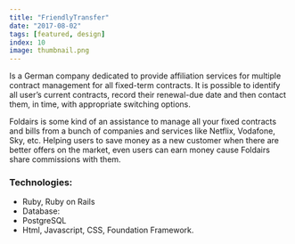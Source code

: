 ```yaml
---
title: "FriendlyTransfer"
date: "2017-08-02"
tags: [featured, design]
index: 10
image: thumbnail.png
---
```


Is a German company dedicated to provide affiliation services for multiple contract management for all fixed-term contracts. It is possible to identify all user’s current contracts, record their renewal-due date and then contact them, in time, with appropriate switching options.

Foldairs is some kind of an assistance to manage all your fixed contracts and bills from a bunch of companies and services like Netflix, Vodafone, Sky, etc. Helping users to save money as a new customer when there are better offers on the market, even users can earn money cause Foldairs share commissions with them.

### Technologies:
- Ruby, Ruby on Rails
- Database:
- PostgreSQL
- Html, Javascript, CSS, Foundation Framework.
